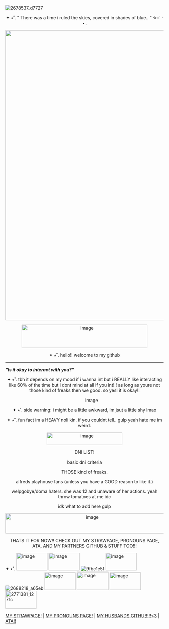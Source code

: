 
 ![2678537_d7727](https://github.com/user-attachments/assets/3a72c914-1128-452d-8ee6-0287eeb43cfe)

 <p align="center">
      ✦ ⭒˚. " There was a time i ruled the skies, covered in shades of blue.. " ✮⋆˙ · ⋆.
  </p>
<p align="center">
      <img width="1280" height="920" alt="image" src="https://github.com/user-attachments/assets/4bd10787-9536-4388-9da2-f71c79a17b9d" />                                         

<p align="center">
<img width="400" height="73" alt="image" src="https://github.com/user-attachments/assets/e345f9f1-2611-47ed-857c-564c741276ec" />


   <p align="center">
       ✦ ⭒˚. hello!! welcome to my github
  </p>

  ----------------------------------------------------------------------------------
***"Is it okay to interact with you?"***


   <p align="center">
       ✦ ⭒˚. tbh it depends on my mood if i wanna int but i REALLY like interacting like 60% of the time but i dont mind at all if you int!!! as long as youre not those kind of freaks then we good. so yes! it is okay!!
  </p>

<p align="center">
 <img width="548" height="16" alt="image" src="https://github.com/user-attachments/assets/46f0680e-3f3e-4822-9ecf-281076914b0d" />


  
  <p align="center">
       ✦ ⭒˚. side warning: i might be a little awkward, im jsut a little shy lmao </3 but if i get too comfy pls pls pls tell me
  </p>
  <p align="center">
       ✦ ⭒˚. fun fact im a HEAVY noli kin. if you couldnt tell.. gulp yeah hate me im weird.
  </p>
  
 <p align="center">
   <img width="240" height="40" alt="image" src="https://github.com/user-attachments/assets/34300ca0-fc47-48ab-89ed-ff677d15537a" />



  <p align="center">
       DNI LIST!
  </p>

  <p align="center">
       basic dni criteria
  </p>
    <p align="center">
       THOSE kind of freaks.
  </p>
    <p align="center">
       alfreds playhouse fans (unless you have a GOOD reason to like it.)
  </p>
  <p align="center">
       welpgobye/doma haters. she was 12 and unaware of her actions. yeah throw tomatoes at me idc
  </p>
  <p align="center">
       idk what to add here gulp
  </p>
  <p align="center">
       <img width="536" height="63" alt="image" src="https://github.com/user-attachments/assets/3d985222-3697-4dea-ab91-7016e3d233b5" />
  </p>

  <p align="center">
       THATS IT FOR NOW!! CHECK OUT MY STRAWPAGE, PRONOUNS PAGE, ATA, AND MY PARTNERS GITHUB & STUFF TOO!!!
  </p>

✦ ⭒˚. <img width="99" height="56" alt="image" src="https://github.com/user-attachments/assets/c6f5a826-12ed-4743-8fae-f248daef4c31" /> <img width="99" height="56" alt="image" src="https://github.com/user-attachments/assets/3051e086-f5f0-4b6c-9b66-594cd8dc0f08" /> ![9fbc1e5f](https://github.com/user-attachments/assets/9de898c2-86e7-4dbd-9ada-bcca63167931) <img width="99" height="56" alt="image" src="https://github.com/user-attachments/assets/00afb443-1717-448a-9669-2a0fc4280ccc" /> ![2688218_a65eb](https://github.com/user-attachments/assets/b1450c52-f8ea-46de-8a3c-de65beb2c4d9) <img width="99" height="56" alt="image" src="https://github.com/user-attachments/assets/47cebb44-64d7-4cac-a07a-36b14932e716" /> <img width="100" height="57" alt="image" src="https://github.com/user-attachments/assets/92673884-1452-451c-a0b6-d008a3edcd7e" /> <img width="99" height="56" alt="image" src="https://github.com/user-attachments/assets/9d674a08-03bc-4aaa-8bc8-57483b149465" /> <img width="99" height="57" alt="2771381_1271c" src="https://github.com/user-attachments/assets/1af3cbda-c2d9-471c-b760-8bd8c2e80ba0" /> 






[MY STRAWPAGE!](https://medkitsapartment.straw.page/) | [MY PRONOUNS PAGE!](https://en.pronouns.page/@FLESHBLOODANDGUT) | [MY HUSBANDS GITHUB!!!<3](https://github.com/Z-283-F) | [ATA!!](https://swaejudinoli.atabook.org/)


